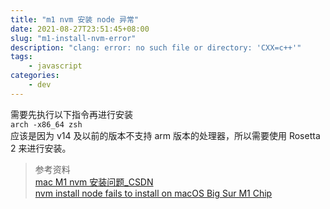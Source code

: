 ```yaml
---
title: "m1 nvm 安装 node 异常"
date: 2021-08-27T23:51:45+08:00
slug: "m1-install-nvm-error"
description: "clang: error: no such file or directory: 'CXX=c++'"
tags: 
    - javascript
categories:
    - dev
---
```


需要先执行以下指令再进行安装  
`arch -x86_64 zsh`  
应该是因为 v14 及以前的版本不支持 arm 版本的处理器，所以需要使用 Rosetta 2 来进行安装。

> 参考资料  
> [mac M1 nvm 安装问题_CSDN](https://blog.csdn.net/longgege001/article/details/114067242)   
> [nvm install node fails to install on macOS Big Sur M1 Chip](https://github.com/nvm-sh/nvm/issues/2350#issuecomment-734132550)
